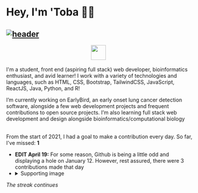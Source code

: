 # Hey, I'm 'Toba 👋🏽


<!-- ## [![header](https://i.imgur.com/DVhff67.png)](https://tobaojo.com) --> 
## [![header](https://i.imgur.com/SMfYRzp.png)](https://tobaojo.com) 

<p align="center">
  <a href="https://tobaojo.com"><img height="40" src="https://i.imgur.com/6NGCVuk.png"></a>&nbsp;&nbsp;
  <!-- <a href="https://www.linkedin.com/in/toba-ojo/"><img height="40" src="https://i.imgur.com/mg7Rj32.png"></a> -->
</p>



I'm a student, front end (aspiring full stack) web developer, bioinformatics enthusiast, and avid learner!
I work with a variety of technologies and languages, such as HTML, CSS, Bootstrap, TailwindCSS, JavaScript, ReactJS, Java, Python, and R!

I’m currently working on EarlyBird, an early onset lung cancer detection software, alongside a few web development projects and frequent contributions to open source projects. I’m also learning full stack web development and design alongside bioinformatics/computational biology

<br>
From the start of 2021, I had a goal to make a contribution every day. So far, I've missed: <b> 1 </b>

* **EDIT April 19:** For some reason, Github is being a little odd and displaying a hole on January 12. However, rest assured, there were 3 contributions made that day 
* <details>
  <summary>Supporting image</summary>
  <img src="https://i.imgur.com/GfrSzHD.png" />
</details>
<em>The streak continues</em>
<!-- https://github-readme-stats.vercel.app/api/top-langs/?username=Toba-O&layout=compact -->
